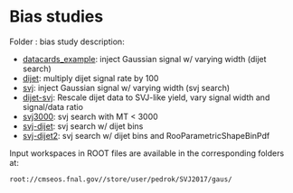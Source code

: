 # Bias studies

Folder : bias study description:
* [datacards_example](./datacards_example): inject Gaussian signal w/ varying width (dijet search)
* [dijet](./dijet): multiply dijet signal rate by 100
* [svj](./svj): inject Gaussian signal w/ varying width (svj search)
* [dijet-svj](./dijet-svj): Rescale dijet data to SVJ-like yield, vary signal width and signal/data ratio
* [svj3000](./svj3000): svj search with MT < 3000
* [svj-dijet](./svj-dijet): svj search w/ dijet bins
* [svj-dijet2](./svj-dijet2): svj search w/ dijet bins and RooParametricShapeBinPdf

Input workspaces in ROOT files are available in the corresponding folders at:
```
root://cmseos.fnal.gov//store/user/pedrok/SVJ2017/gaus/
```
